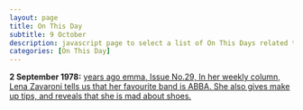 ```yaml
---
layout: page
title: On This Day
subtitle: 9 October
description: javascript page to select a list of On This Days related to Lena Zavaroni.
categories: [On This Day]
---
```


**2 September 1978:**
[<span id="age1"></span> years ago emma, Issue No.29, In her weekly column, Lena Zavaroni tells us that her favourite band is ABBA. She also gives make up tips, and reveals that she is mad about shoes.](/comics/emma/1978/09/09/emma.html)

<!-- Script for calculating number of years ago -->
<script>
var dob = '19780909';
var year = Number(dob.substr(0, 4));
var month = Number(dob.substr(4, 2)) - 1;
var day = Number(dob.substr(6, 2));
var today = new Date();
var age1 = today.getFullYear() - year;
if (today.getMonth() < month || (today.getMonth() == month && today.getDate() < day)) {
age1--;
}
document.getElementById("age1").innerHTML=age1;
</script>

